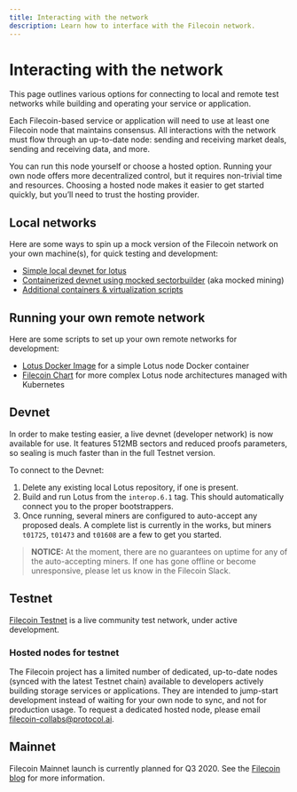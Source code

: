 ```yaml
---
title: Interacting with the network
description: Learn how to interface with the Filecoin network.
---
```


# Interacting with the network

This page outlines various options for connecting to local and remote test networks while building and operating your service or application.

Each Filecoin-based service or application will need to use at least one Filecoin node that maintains consensus. All interactions with the network must flow through an up-to-date node: sending and receiving market deals, sending and receiving data, and more.

You can run this node yourself or choose a hosted option. Running your own node offers more decentralized control, but it requires non-trivial time and resources. Choosing a hosted node makes it easier to get started quickly, but you’ll need to trust the hosting provider.

## Local networks

Here are some ways to spin up a mock version of the Filecoin network on your own machine(s), for quick testing and development:
- [Simple local devnet for lotus](https://lotu.sh/en+setup-local-dev-net)
- [Containerized devnet using mocked sectorbuilder](https://github.com/textileio/lotus-devnet) (aka mocked mining)
- [Additional containers & virtualization scripts](https://github.com/filecoin-project/docs/wiki#containers--virtualization)

## Running your own remote network

Here are some scripts to set up your own remote networks for development:
- [Lotus Docker Image](https://github.com/openworklabs/filecoin-docker) for a simple Lotus node Docker container
- [Filecoin Chart](https://github.com/openworklabs/filecoin-chart) for more complex Lotus node architectures managed with Kubernetes

## Devnet
In order to make testing easier, a live devnet (developer network) is now available for use. It features 512MB sectors and reduced proofs parameters, so sealing is much faster than in the full Testnet version.

To connect to the Devnet:

1. Delete any existing local Lotus repository, if one is present.
2. Build and run Lotus from the `interop.6.1` tag. This should automatically connect you to the proper bootstrappers.
3. Once running, several miners are configured to auto-accept any proposed deals. A complete list is currently in the works, but miners `t01725`, `t01473` and `t01608` are a few to get you started.

 > **NOTICE:** At the moment, there are no guarantees on uptime for any of the auto-accepting miners. If one has gone offline or become unresponsive, please let us know in the Filecoin Slack.
 
## Testnet

[Filecoin Testnet](https://filecoin.io/testnet/) is a live community test network, under active development.

### Hosted nodes for testnet
The Filecoin project has a limited number of dedicated, up-to-date nodes (synced with the latest Testnet chain) available to developers actively building storage services or applications. They are intended to jump-start development instead of waiting for your own node to sync, and not for production usage. To request a dedicated hosted node, please email [filecoin-collabs@protocol.ai](mailto:filecoin-collabs@protocol.ai?subject=Requesting20%a20%hosted20%node).

## Mainnet

Filecoin Mainnet launch is currently planned for Q3 2020. See the [Filecoin blog](https://filecoin.io/blog/roadmap-update-april-2020/) for more information.
